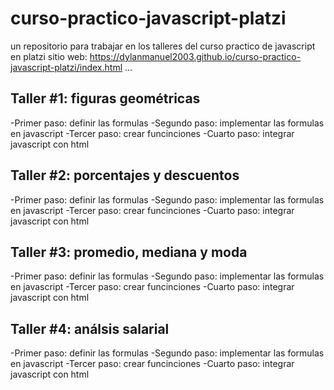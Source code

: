 # curso-practico-javascript-platzi
un repositorio para trabajar en los talleres del curso practico de javascript en platzi
sitio web: https://dylanmanuel2003.github.io/curso-practico-javascript-platzi/index.html
...

## Taller #1: figuras geométricas

-Primer paso: definir las formulas
-Segundo paso: implementar las formulas en javascript
-Tercer paso: crear funcinciones
-Cuarto paso: integrar javascript con html

## Taller #2: porcentajes y descuentos

-Primer paso: definir las formulas
-Segundo paso: implementar las formulas en javascript
-Tercer paso: crear funcinciones
-Cuarto paso: integrar javascript con html

## Taller #3: promedio, mediana y moda

-Primer paso: definir las formulas
-Segundo paso: implementar las formulas en javascript
-Tercer paso: crear funcinciones
-Cuarto paso: integrar javascript con html

## Taller #4: análsis salarial

-Primer paso: definir las formulas
-Segundo paso: implementar las formulas en javascript
-Tercer paso: crear funcinciones
-Cuarto paso: integrar javascript con html

